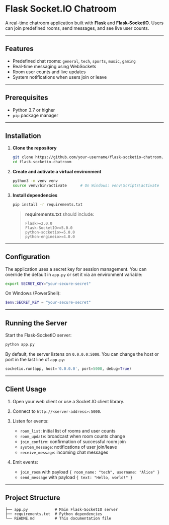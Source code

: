 # Flask Socket.IO Chatroom

A real-time chatroom application built with **Flask** and **Flask-SocketIO**. Users can join predefined rooms, send messages, and see live user counts.

---

## Features

* Predefined chat rooms: `general`, `tech`, `sports`, `music`, `gaming`
* Real-time messaging using WebSockets
* Room user counts and live updates
* System notifications when users join or leave

---

## Prerequisites

* Python 3.7 or higher
* `pip` package manager

---

## Installation

1. **Clone the repository**

   ```bash
   git clone https://github.com/your-username/flask-socketio-chatroom.git
   cd flask-socketio-chatroom
   ```

2. **Create and activate a virtual environment**

   ```bash
   python3 -m venv venv
   source venv/bin/activate      # On Windows: venv\Scripts\activate
   ```

3. **Install dependencies**

   ```bash
   pip install -r requirements.txt
   ```

   > **requirements.txt** should include:
   >
   > ```text
   > Flask>=2.0.0
   > Flask-SocketIO>=5.0.0
   > python-socketio>=5.0.0
   > python-engineio>=4.0.0
   > ```

---

## Configuration

The application uses a secret key for session management. You can override the default in `app.py` or set it via an environment variable:

```bash
export SECRET_KEY="your-secure-secret"
```

On Windows (PowerShell):

```powershell
$env:SECRET_KEY = "your-secure-secret"
```

---

## Running the Server

Start the Flask-SocketIO server:

```bash
python app.py
```

By default, the server listens on `0.0.0.0:5000`. You can change the host or port in the last line of `app.py`:

```python
socketio.run(app, host='0.0.0.0', port=5000, debug=True)
```

---

## Client Usage

1. Open your web client or use a Socket.IO client library.
2. Connect to `http://<server-address>:5000`.
3. Listen for events:

   * `room_list`: initial list of rooms and user counts
   * `room_update`: broadcast when room counts change
   * `join_confirm`: confirmation of successful room join
   * `system_message`: notifications of user join/leave
   * `receive_message`: incoming chat messages
4. Emit events:

   * `join_room` with payload `{ room_name: "tech", username: "Alice" }`
   * `send_message` with payload `{ text: "Hello, world!" }`

---

## Project Structure

```
├── app.py            # Main Flask-SocketIO server
├── requirements.txt  # Python dependencies
└── README.md         # This documentation file
```


